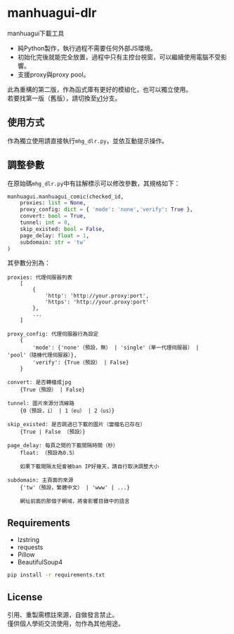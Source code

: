 # manhuagui-dlr

manhuagui下載工具  
* 純Python製作，執行過程不需要任何外部JS環境。  
* 初始化完後就能完全放置，過程中只有主控台視窗，可以繼續使用電腦不受影響。  
* 支援proxy與proxy pool。
  
此為重構的第二版，作為函式庫有更好的模組化，也可以獨立使用。  
若要找第一版（舊版），請切換至[v1](../../tree/v1)分支。

## 使用方式
作為獨立使用請直接執行`mhg_dlr.py`，並依互動提示操作。

## 調整參數
在原始碼`mhg_dlr.py`中有註解標示可以修改參數，其規格如下：
```py
manhuagui.manhuagui_comic(checked_id,
    proxies: list = None,
    proxy_config: dict = { 'mode': 'none','verify': True },
    convert: bool = True,
    tunnel: int = 0,
    skip_existed: bool = False,
    page_delay: float = 1,
    subdomain: str = 'tw'
)
```
其參數分別為：
```
proxies: 代理伺服器列表
    [
        {
            'http': 'http://your.proxy:port',
            'https': 'http://your.proxy:port'
        },
        ...
    ]

proxy_config: 代理伺服器行為設定
    {
        'mode': {'none'（預設，無） | 'single'（單一代理伺服器） | 'pool'（隨機代理伺服器）},
        'verify': {True（預設） | False}
    }

convert: 是否轉檔成jpg
    {True（預設） | False}

tunnel: 圖片來源分流線路
    {0（預設，i） | 1（eu） | 2（us）}

skip_existed: 是否跳過已下載的圖片（當檔名已存在）
    {True | False （預設）}

page_delay: 每頁之間的下載間隔時間（秒）
    float: （預設為0.5）

    如果下載間隔太短會被ban IP好幾天，請自行取決調整大小

subdomain: 主頁面的來源
    {'tw'（預設，繁體中文） | 'www' | ...}

    網址前面的那個子網域，將會影響目錄中的語言
```
## Requirements
* lzstring
* requests
* Pillow
* BeautifulSoup4

```bash
pip install -r requirements.txt
```

## License
引用、重製需標註來源，自做發言禁止。  
僅供個人學術交流使用，勿作為其他用途。